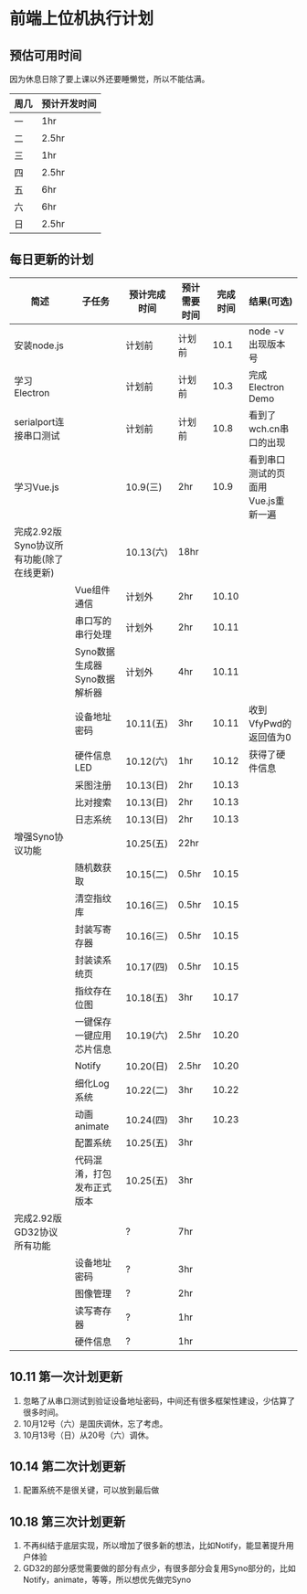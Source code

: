 # 前端上位机执行计划

## 预估可用时间

因为休息日除了要上课以外还要睡懒觉，所以不能估满。

| 周几 | 预计开发时间 |
| ---- | ------------ |
| 一   | 1hr          |
| 二   | 2.5hr        |
| 三   | 1hr          |
| 四   | 2.5hr        |
| 五   | 6hr          |
| 六   | 6hr          |
| 日   | 2.5hr        |

## 每日更新的计划

| 简述                                     | 子任务                        | 预计完成时间 | 预计需要时间 | 完成时间 | 结果(可选)                         |
| ---------------------------------------- | ----------------------------- | ------------ | ------------ | -------- | ---------------------------------- |
| 安装node.js                              |                               | 计划前       | 计划前       | 10.1     | node -v出现版本号                  |
| 学习Electron                             |                               | 计划前       | 计划前       | 10.3     | 完成Electron Demo                  |
| serialport连接串口测试                   |                               | 计划前       | 计划前       | 10.8     | 看到了wch.cn串口的出现             |
| 学习Vue.js                               |                               | 10.9(三)     | 2hr          | 10.9     | 看到串口测试的页面用Vue.js重新一遍 |
| 完成2.92版Syno协议所有功能(除了在线更新) |                               | 10.13(六)    | 18hr         |          |                                    |
|                                          | Vue组件通信                   | 计划外       | 2hr          | 10.10    |                                    |
|                                          | 串口写的串行处理              | 计划外       | 2hr          | 10.11    |                                    |
|                                          | Syno数据生成器 Syno数据解析器 | 计划外       | 4hr          | 10.11    |                                    |
|                                          | 设备地址密码                  | 10.11(五)    | 3hr          | 10.11    | 收到VfyPwd的返回值为0              |
|                                          | 硬件信息LED                   | 10.12(六)    | 1hr          | 10.12    | 获得了硬件信息                     |
|                                          | 采图注册                      | 10.13(日)    | 2hr          | 10.13    |                                    |
|                                          | 比对搜索                      | 10.13(日)    | 2hr          | 10.13    |                                    |
|                                          | 日志系统                      | 10.13(日)    | 2hr          | 10.13    |                                    |
| 增强Syno协议功能                         |                               | 10.25(五)    | 22hr         |          |                                    |
|                                          | 随机数获取                    | 10.15(二)    | 0.5hr        | 10.15    |                                    |
|                                          | 清空指纹库                    | 10.16(三)    | 0.5hr        | 10.15    |                                    |
|                                          | 封装写寄存器                  | 10.16(三)    | 0.5hr        | 10.15    |                                    |
|                                          | 封装读系统页                  | 10.17(四)    | 0.5hr        | 10.15    |                                    |
|                                          | 指纹存在位图                  | 10.18(五)    | 3hr          | 10.17    |                                    |
|                                          | 一键保存一键应用芯片信息      | 10.19(六)    | 2.5hr        | 10.20    |                                    |
|                                          | Notify                        | 10.20(日)    | 2.5hr        | 10.20    |                                    |
|                                          | 细化Log系统                   | 10.22(二)    | 3hr          | 10.22    |                                    |
|                                          | 动画animate                   | 10.24(四)    | 3hr          | 10.23    |                                    |
|                                          | 配置系统                      | 10.25(五)    | 3hr          |          |                                    |
|                                          | 代码混淆，打包发布正式版本    | 10.25(五)    | 3hr          |          |                                    |
| 完成2.92版GD32协议所有功能               |                               | ?            | 7hr          |          |                                    |
|                                          | 设备地址密码                  | ?            | 3hr          |          |                                    |
|                                          | 图像管理                      | ?            | 2hr          |          |                                    |
|                                          | 读写寄存器                    | ?            | 1hr          |          |                                    |
|                                          | 硬件信息                      | ?            | 1hr          |          |                                    |

## 10.11 第一次计划更新

1. 忽略了从串口测试到验证设备地址密码，中间还有很多框架性建设，少估算了很多时间。
2. 10月12号（六）是国庆调休，忘了考虑。
3. 10月13号（日）从20号（六）调休。

## 10.14 第二次计划更新

1. 配置系统不是很关键，可以放到最后做

## 10.18 第三次计划更新

1. 不再纠结于底层实现，所以增加了很多新的想法，比如Notify，能显著提升用户体验
2. GD32的部分感觉需要做的部分有点少，有很多部分会复用Syno部分的，比如Notify，animate，等等，所以想优先做完Syno
